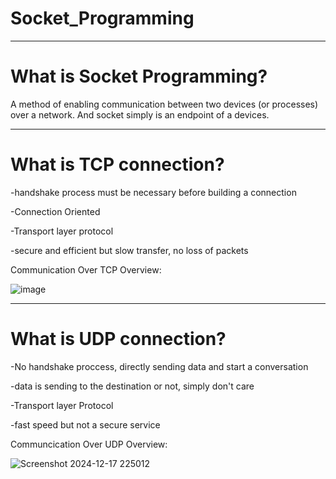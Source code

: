# Socket_Programming

----

# What is Socket Programming?


A method of enabling communication between two devices (or processes) over a network. And socket simply is an endpoint of a devices.

----


# What is TCP connection?





-handshake process must be necessary before building a connection

-Connection Oriented

-Transport layer protocol

-secure and efficient but slow transfer, no loss of packets






Communication Over TCP Overview:


![image](https://github.com/user-attachments/assets/27a22300-04ff-496a-ae04-8e67fb745af7)




----

# What is UDP connection?




-No handshake proccess, directly sending data and start a conversation

-data is sending to the destination or not, simply don't care

-Transport layer Protocol

-fast speed but not a secure service







Communcication Over UDP Overview:


![Screenshot 2024-12-17 225012](https://github.com/user-attachments/assets/c7eb25f0-453e-4f81-a5d6-6e01b0470379)



